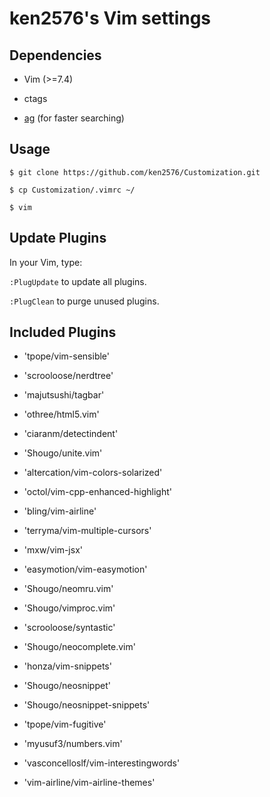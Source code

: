 # ken2576's Vim settings

## Dependencies

* Vim (>=7.4)

* ctags

* [ag](https://github.com/ggreer/the_silver_searcher) (for faster searching)

## Usage

```
$ git clone https://github.com/ken2576/Customization.git

$ cp Customization/.vimrc ~/

$ vim

```

## Update Plugins

In your Vim, type:

`:PlugUpdate` to update all plugins.

`:PlugClean` to purge unused plugins.

## Included Plugins

 * 'tpope/vim-sensible'

 * 'scrooloose/nerdtree'

 * 'majutsushi/tagbar'

 * 'othree/html5.vim'

 * 'ciaranm/detectindent'

 * 'Shougo/unite.vim'

 * 'altercation/vim-colors-solarized'

 * 'octol/vim-cpp-enhanced-highlight'

 * 'bling/vim-airline'

 * 'terryma/vim-multiple-cursors'

 * 'mxw/vim-jsx'

 * 'easymotion/vim-easymotion'

 * 'Shougo/neomru.vim'

 * 'Shougo/vimproc.vim'

 * 'scrooloose/syntastic'

 * 'Shougo/neocomplete.vim'

 * 'honza/vim-snippets'

 * 'Shougo/neosnippet'

 * 'Shougo/neosnippet-snippets'

 * 'tpope/vim-fugitive'

 * 'myusuf3/numbers.vim'

 * 'vasconcelloslf/vim-interestingwords'

 * 'vim-airline/vim-airline-themes'


